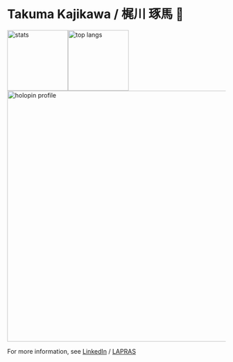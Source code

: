 # Takuma Kajikawa / 梶川 琢馬 🦄 

<img alt="stats" height="140px" src="https://github-readme-stats-git-master-valbeat.vercel.app/api?username=valbeat&show_icons=true&hide_title=true&include_all_commits=true&hide_border=true&line_height=24&show=reviews&theme=gotham" /><img alt="top langs" height="140px" src="https://github-readme-stats.vercel.app/api/top-langs/?username=valbeat&hide_title=true&theme=gotham&layout=compact&hide_border=true&langs_count=10&hide=html,css&size_weight=0.5&count_weight=0.5" /><a href="https://holopin.io/@valbeat"><img width="580px" alt="holopin profile" src="https://holopin.me/valbeat" /></a>  

For more information, see [LinkedIn](https://www.linkedin.com/in/takuma-kajikawa-bb2b4986) / [LAPRAS](https://lapras.com/public/GWMZACW)
